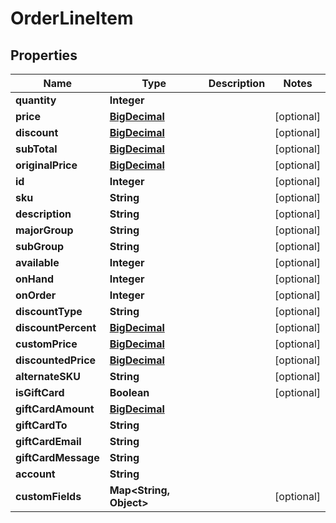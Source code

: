 
# OrderLineItem

## Properties
Name | Type | Description | Notes
------------ | ------------- | ------------- | -------------
**quantity** | **Integer** |  | 
**price** | [**BigDecimal**](BigDecimal.md) |  |  [optional]
**discount** | [**BigDecimal**](BigDecimal.md) |  |  [optional]
**subTotal** | [**BigDecimal**](BigDecimal.md) |  |  [optional]
**originalPrice** | [**BigDecimal**](BigDecimal.md) |  |  [optional]
**id** | **Integer** |  |  [optional]
**sku** | **String** |  |  [optional]
**description** | **String** |  |  [optional]
**majorGroup** | **String** |  |  [optional]
**subGroup** | **String** |  |  [optional]
**available** | **Integer** |  |  [optional]
**onHand** | **Integer** |  |  [optional]
**onOrder** | **Integer** |  |  [optional]
**discountType** | **String** |  |  [optional]
**discountPercent** | [**BigDecimal**](BigDecimal.md) |  |  [optional]
**customPrice** | [**BigDecimal**](BigDecimal.md) |  |  [optional]
**discountedPrice** | [**BigDecimal**](BigDecimal.md) |  |  [optional]
**alternateSKU** | **String** |  |  [optional]
**isGiftCard** | **Boolean** |  |  [optional]
**giftCardAmount** | [**BigDecimal**](BigDecimal.md) |  | 
**giftCardTo** | **String** |  | 
**giftCardEmail** | **String** |  | 
**giftCardMessage** | **String** |  | 
**account** | **String** |  | 
**customFields** | **Map&lt;String, Object&gt;** |  |  [optional]




